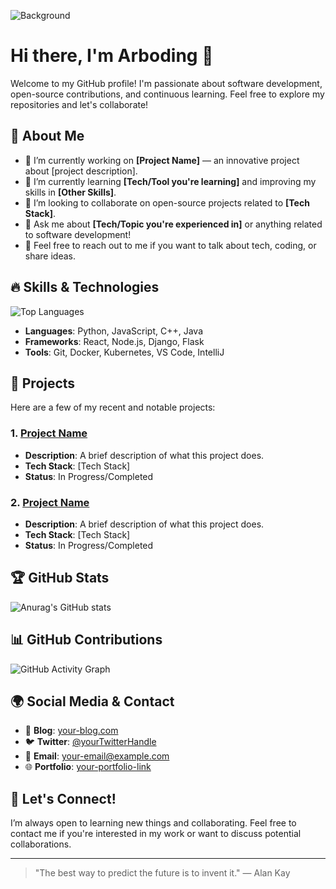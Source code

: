 ![Background](https://github.com/user-attachments/assets/7dda5368-f50e-4d0e-948c-884070c3100a)

# Hi there, I'm Arboding 👋

Welcome to my GitHub profile! I'm passionate about software development, open-source contributions, and continuous learning. Feel free to explore my repositories and let's collaborate!

## 🚀 About Me
- 🔭 I’m currently working on **[Project Name]** — an innovative project about [project description].
- 🌱 I’m currently learning **[Tech/Tool you're learning]** and improving my skills in **[Other Skills]**.
- 👯 I’m looking to collaborate on open-source projects related to **[Tech Stack]**.
- 🤔 Ask me about **[Tech/Topic you're experienced in]** or anything related to software development!
- 💬 Feel free to reach out to me if you want to talk about tech, coding, or share ideas.

## 🔥 Skills & Technologies
![Top Languages](https://github-readme-stats.vercel.app/api/top-langs/?username=Arboding&layout=compact&langs_count=6)
- **Languages**: Python, JavaScript, C++, Java
- **Frameworks**: React, Node.js, Django, Flask
- **Tools**: Git, Docker, Kubernetes, VS Code, IntelliJ

## 💼 Projects
Here are a few of my recent and notable projects:

### 1. [Project Name](https://github.com/Arboding/Project-Link)
   - **Description**: A brief description of what this project does.
   - **Tech Stack**: [Tech Stack]
   - **Status**: In Progress/Completed

### 2. [Project Name](https://github.com/Arboding/Project-Link)
   - **Description**: A brief description of what this project does.
   - **Tech Stack**: [Tech Stack]
   - **Status**: In Progress/Completed

## 🏆 GitHub Stats
![Anurag's GitHub stats](https://github-readme-stats.vercel.app/api?username=Arboding&show_icons=true&theme=radical)

## 📊 GitHub Contributions
![GitHub Activity Graph](https://activity-graph.herokuapp.com/graph?username=Arboding&theme=github)

## 🌍 Social Media & Contact
- 📝 **Blog**: [your-blog.com](https://your-blog.com)
- 🐦 **Twitter**: [@yourTwitterHandle](https://twitter.com/yourTwitterHandle)
- 📧 **Email**: [your-email@example.com](mailto:your-email@example.com)
- 🌐 **Portfolio**: [your-portfolio-link](http://your-portfolio-link.com)

## 🚀 Let's Connect!
I’m always open to learning new things and collaborating. Feel free to contact me if you're interested in my work or want to discuss potential collaborations.

---

> "The best way to predict the future is to invent it." — Alan Kay

